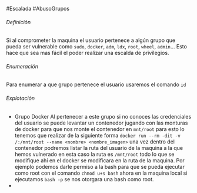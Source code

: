 #Escalada  #AbusoGrupos 
###### Definición
Si al comprometer la maquina el usuario pertenece a algún grupo que pueda ser vulnerable como `sudo`, `docker`, `adm`, `ldx`, `root`, `wheel`, `admin`...
Esto hace que sea mas fácil el poder realizar una escalda de privilegios.

###### Enumeración
Para enumerar a que grupo pertenece el usuario usaremos el comando `id`

###### Explotación
- Grupo Docker
	Al pertenecer a este grupo si no conoces las credenciales del usuario se puede levantar un contenedor jugando con las monturas de docker para que nos monte el contenedor en `mnt/root`
	para esto lo tenemos que realizar de la siguiente forma `docker run --rm -dit -v /:/mnt/root --name <nombre> <nombre_imagen>` una vez dentro del contenedor podremos listar la ruta
	del usuario de la maquina a la que hemos vulnerado en esta caso la ruta es `/mnt/root` todo lo que se modifique ahí en el docker se modificara en la ruta de la maquina.
	Por ejemplo podemos darle permiso a la bash para que se pueda ejecutar como root con el comando `chmod u+s bash` ahora en la maquina local si ejecutamos `bash -p` se nos otorgara una bash como root.
- 
